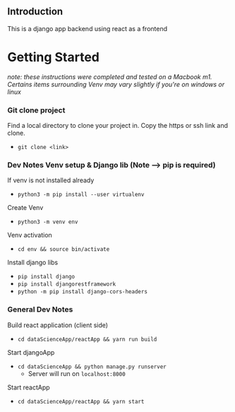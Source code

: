 ## Introduction

This is a django app backend using react as a frontend

# Getting Started
_note: these instructions were completed and tested on a Macbook m1. Certains items surrounding Venv may vary slightly if you're on windows or linux_


### Git clone project
Find a local directory to clone your project in. Copy the https or ssh link and clone.
- `git clone <link>`

### Dev Notes Venv setup & Django lib (Note --> pip is required)

If venv is not installed already
- `python3 -m pip install --user virtualenv`

Create Venv
- `python3 -m venv env`

Venv activation
- `cd env && source bin/activate`

Install django libs
- `pip install django`
- `pip install djangorestframework`
- `python -m pip install django-cors-headers`

### General Dev Notes

Build react application (client side)
- `cd dataScienceApp/reactApp && yarn run build`

Start djangoApp
- `cd dataScienceApp && python manage.py runserver`
    - Server will run on `localhost:8000`

Start reactApp
- `cd dataScienceApp/reactApp && yarn start` 